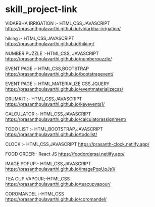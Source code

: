 # skill_project-link

VIDARBHA IRRIGATION :- HTML,CSS,JAVASCRIPT
https://prasanthpulavarthi.github.io/vidarbha-irrigation/


hiking :- HTML,CSS,JAVASCRIPT
https://prasanthpulavarthi.github.io/hiking/


NUMBER PUZZLE :-HTML,CSS, JAVASCRIPT
https://prasanthpulavarthi.github.io/numberpuzzle/


EVENT PAGE :- HTML,CSS,BOOTSTRAP
https://prasanthpulavarthi.github.io/bootstrapevent/

EVENT PAGE :- HTML,MATERIALIZE CSS,JQUERY
https://prasanthpulavarthi.github.io/eventmaterializecss/

DRUMKIT :- HTML,CSS,JAVASCRIPT
https://prasanthpulavarthi.github.io/keyevents1/

CALCULATOR :- HTML,CSS,JAVASCRIPT
https://prasanthpulavarthi.github.io/calculatorassignment/

TODO LIST :- HTML,BOOTSTRAP,JAVASCRIPT
https://prasanthpulavarthi.github.io/todolist/


CLOCK :- HTML,CSS,JAVASCRIPT
https://prasanth-clock.netlify.app/

FOOD ORDER:- React JS
https://foodordersai.netlify.app/

IMAGE POPUP:- HTML,CSS,JAVASCRIPT
https://prasanthpulavarthi.github.io/imagePopUpJs1/

TEA CUP VAPOUR;-HTML,CSS
https://prasanthpulavarthi.github.io/teacupvapour/

COROMANDEL :-HTML,CSS
https://prasanthpulavarthi.github.io/coromandel/

